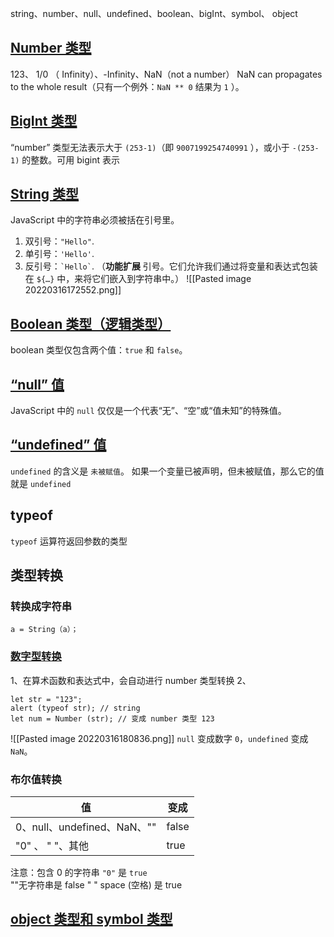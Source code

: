 string、number、null、undefined、boolean、bigInt、symbol、  object
## [Number 类型](https://zh.javascript.info/types#number-lei-xing)
123、  1/0 （ Infinity）、-Infinity、NaN（not a number）
NaN can propagates to the whole result（只有一个例外：`NaN ** 0` 结果为 `1` ）。

## [BigInt 类型](https://zh.javascript.info/types#bigint-type)
“number” 类型无法表示大于 `(253-1)`（即 `9007199254740991` ），或小于 `-(253-1)` 的整数。可用 bigint 表示


## [String 类型](https://zh.javascript.info/types#string-lei-xing)
JavaScript 中的字符串必须被括在引号里。
1.  双引号：`"Hello"`.
2.  单引号：`'Hello'`.
3.  反引号：`` `Hello` ``. （**功能扩展** 引号。它们允许我们通过将变量和表达式包装在 `${…}` 中，来将它们嵌入到字符串中。）
![[Pasted image 20220316172552.png]]

## [Boolean 类型（逻辑类型）](https://zh.javascript.info/types#boolean-lei-xing-luo-ji-lei-xing)
boolean 类型仅包含两个值：`true` 和 `false`。

## [“null” 值](https://zh.javascript.info/types#null-zhi)
JavaScript 中的 `null` 仅仅是一个代表“无”、“空”或“值未知”的特殊值。

## [“undefined” 值](https://zh.javascript.info/types#undefined-zhi)
`undefined` 的含义是 `未被赋值`。
如果一个变量已被声明，但未被赋值，那么它的值就是 `undefined`

## typeof
`typeof` 运算符返回参数的类型

## 类型转换
### 转换成字符串
```
a = String（a）；
```

### [数字型转换](https://zh.javascript.info/type-conversions#shu-zi-xing-zhuan-huan)
1、在算术函数和表达式中，会自动进行 number 类型转换
2、
```
let str = "123"; 
alert (typeof str); // string 
let num = Number (str); // 变成 number 类型 123
```
![[Pasted image 20220316180836.png]]
`null` 变成数字 `0`，`undefined` 变成 `NaN`。

### 布尔值转换

| 值                      | 变成  |
| ----------------------- | ----- |
| 0、null、undefined、NaN、"" | false |
| "0" 、 " "、其他         | true  | 

注意：包含 0 的字符串 `"0"` 是 `true`  
          ""无字符串是 false
          " " space (空格) 是 true

## [object 类型和 symbol 类型](https://zh.javascript.info/types#object-lei-xing-he-symbol-lei-xing)

